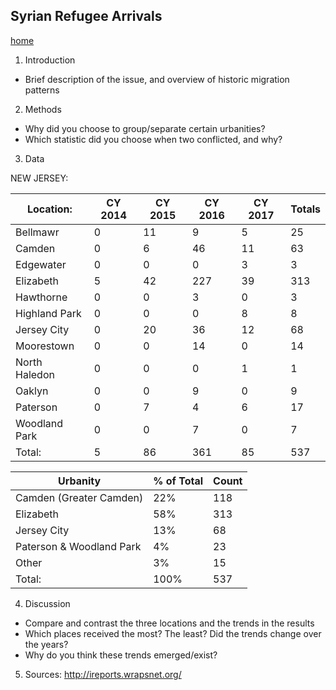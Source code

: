 ## Syrian Refugee Arrivals
[home](https://jadmarhaba.github.io/)

1. Introduction
  - Brief description of the issue, and overview of historic migration patterns

2. Methods
  - Why did you choose to group/separate certain urbanities?
  - Which statistic did you choose when two conflicted, and why?

3. Data

NEW JERSEY:

Location:|CY 2014 | CY 2015 | CY 2016 | CY 2017 | Totals
-------- | ------ | ------- | ------- | ------- | -------
Bellmawr | 0| 11| 9| 5| 25
Camden | 0| 6| 46| 11| 63| 
Edgewater | 0| 0| 0| 3| 3|
Elizabeth| 5| 42| 227| 39| 313
Hawthorne| 0| 0| 3| 0| 3
Highland Park| 0| 0| 0| 8| 8
Jersey City| 0| 20| 36| 12| 68
Moorestown| 0| 0| 14| 0| 14
North Haledon| 0| 0| 0| 1| 1
Oaklyn| 0| 0| 9| 0| 9
Paterson| 0| 7| 4| 6| 17
Woodland Park| 0| 0| 7| 0| 7
Total:| 5| 86| 361| 85| 537

Urbanity | % of Total | Count
-------- | ---------- | --------- 
Camden (Greater Camden) | 22% | 118
Elizabeth | 58% | 313
Jersey City | 13% | 68
Paterson & Woodland Park | 4% | 23
Other | 3% | 15
Total: | 100% | 537


4. Discussion
  - Compare and contrast the three locations and the trends in the results
  - Which places received the most? The least? Did the trends change over the years?
  - Why do you think these trends emerged/exist?

5. Sources: http://ireports.wrapsnet.org/
